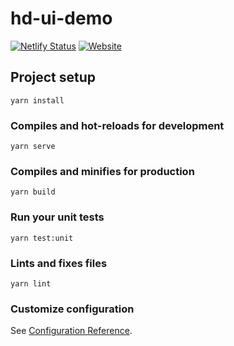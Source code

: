 # hd-ui-demo

[![Netlify Status](https://api.netlify.com/api/v1/badges/d7f4859c-2098-4d83-b0e2-46d3f75efb21/deploy-status)](https://app.netlify.com/sites/hd-ui-example/deploys)
[![Website](https://img.shields.io/website?url=https%3A%2F%2Fexample.hd-ui.com)](https://example.hd-ui.com)

## Project setup
```
yarn install
```

### Compiles and hot-reloads for development
```
yarn serve
```

### Compiles and minifies for production
```
yarn build
```

### Run your unit tests
```
yarn test:unit
```

### Lints and fixes files
```
yarn lint
```

### Customize configuration
See [Configuration Reference](https://cli.vuejs.org/config/).

